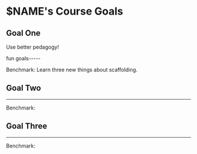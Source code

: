 
# $NAME's Course Goals

## Goal One

Use better pedagogy!

fun goals-----

Benchmark: Learn three new things about scaffolding.


## Goal Two

-----

Benchmark:

## Goal Three

-----

Benchmark:

